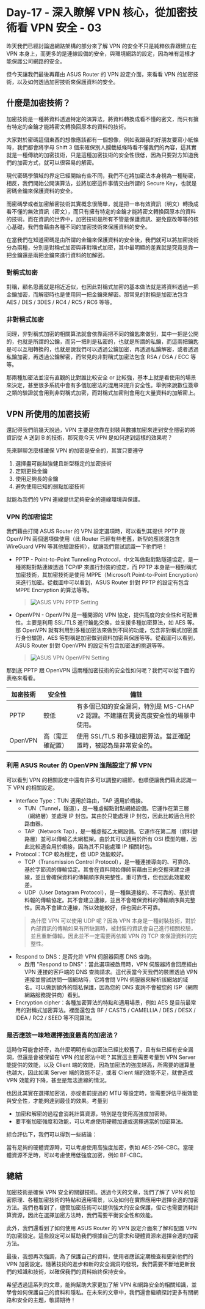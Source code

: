 # Day-17 - 深入瞭解 VPN 核心，從加密技術看 VPN 安全 - 03

昨天我們已經討論過網路架構的部分來了解 VPN 的安全不只是純粹依靠跟建立在 VPN 本身上，而更多的是連線設備的安全，與環境網路的設定，因為唯有這樣才能保護公司網路的安全。

但今天讓我們最後再藉由 ASUS Router 的 VPN 設定介面，來看看 VPN 的加密技術，以及如何透過加密技術來保護資料的安全。

## 什麼是加密技術？

加密技術是一種將資料透過特定的演算法，將資料轉換成看不懂的密文，而只有擁有特定的金鑰才能將密文轉換回原本的資料的技術。

大家對於密碼這個東西的想像應該都有一個想像，例如我跟我的好朋友要寫小紙條時，我們都會將字母 Shift 3 個來確保別人攔截紙條時看不懂我們的內容，這其實就是一種傳統的加密技術，只是這種加密技術的安全性很低，因為只要對方知道我們的加密方式，就可以很容易的解密。

現代密碼學領域的界定已經開始有些不同，我們不在將加密法本身視為一種秘密，相反，我們開始公開演算法，並將加密這件事情交由所謂的 Secure Key，也就是密碼金鑰來保護資料的安全。

而密碼學或者加密解密技術其實概念很簡單，就是把一串有效資訊（明文）轉換成看不懂的無效資訊（密文），而只有擁有特定的金鑰才能將密文轉換回原本的資料的技術。而在資訊的世界中，加密技術是所有不管是保護資訊、避免竄改等等的核心基礎，我們會藉由各種不同的加密技術來保護資料的安全。

在當我們在知道密碼是由所謂的金鑰來保護資料的安全後，我們就可以將加密技術分為兩種，分別是對稱式加密與非對稱式加密，其中最明顯的差異就是究竟是靠一把金鑰還是兩把金鑰來進行資料的加解密。

### 對稱式加密

對稱，顧名思義就是相近近似，也因此對稱式加密的基本做法就是將資料透過一把金鑰加密，而解密時也是使用同一把金鑰來解密。那常見的對稱是加密法包含 AES / DES / 3DES / RC4 / RC5 / RC6 等等。

### 非對稱式加密

同理，非對稱式加密的相關算法就會依靠兩把不同的鑰匙來做到，其中一把是公開的，也就是所謂的公鑰，而另一把則是私密的，也就是所謂的私鑰，而這兩把鑰匙是可以互相轉換的，也就是說我們可以透過公鑰加密，再透過私鑰解密，或者透過私鑰加密，再透過公鑰解密，而常見的非對稱式加密法包含 RSA / DSA / ECC 等等。

那兩種加密法並沒有直觀的比對誰比較安全 or 比較強，基本上就是看使用的場景來決定，甚至很多系統中會有多個加密法的混用來提升安全性。舉例來說數位簽章之類的驗證就會用到非對稱式加密，而對稱式加密則會用在大量資料的加解密上。

## VPN 所使用的加密技術

還記得我們前幾天說過，VPN 主要是依靠在封裝與數據加密來達到安全隱密的將資訊從 A 送到 B 的技術，那究竟今天 VPN 是如何達到這樣的效果呢？

先來聊聊怎麼樣確保 VPN 的加密是安全的，其實只要遵守

1. 選擇盡可能越強健且新型穩定的加密技術
2. 定期更換金鑰
3. 使用足夠長的金鑰
4. 避免使用已知的弱點加密技術

就能為我們的 VPN 連線提供足夠安全的連線環境與保護。

### VPN 的加密協定

我們藉由打開 ASUS Router 的 VPN 設定選項時，可以看到其提供 PPTP 跟 OpenVPN 兩個選項做使用（此 Router 已經有些老舊，新型的應該還包含 WireGuard VPN 等其他驗證技術），就讓我們嘗試認識一下他們吧！

- PPTP - Point-to-Point Tunneling Protocol，中文叫做點對點隧道協定，是一種將點對點連線透過 TCP/IP 來進行封裝的協定，而 PPTP 本身是一種對稱式加密技術，其加密技術是使用 MPPE（Microsoft Point-to-Point Encryption）來進行加密。從截圖中可以看到，ASUS Router 針對 PPTP 的設定有包含 MPPE Encryption 的算法等等。
  > ![ASUS VPN PPTP Setting](https://raw.githubusercontent.com/fdff87554/iThome-Ironman/main/2023/%E8%AA%92%EF%BC%8C%E6%83%B3%E4%B8%8D%E5%88%B0%E6%9C%89%E4%B8%80%E5%A4%A9%E6%90%9E%E6%87%82%E7%B6%B2%E8%B7%AF%E6%98%AF%E5%9B%A0%E7%82%BA%E5%AE%BF%E8%88%8D%E5%AD%B8%E9%95%B7%E9%80%BC%E6%88%91%E7%9A%84QQ%EF%BC%8130%E5%A4%A9%E7%9A%84%E5%AE%BF%E8%88%8D%E7%B6%B2%E8%B7%AF%E6%9E%B6%E8%A8%AD/Images/ASUS-VPN-PPTP-Setting.png)
- OpenVPN - OpenVPN 是一種開源的 VPN 協定，提供高度的安全性和可配置性。主要是利用 SSL/TLS 進行鑰匙交換，並支援多種加密算法，如 AES 等。那 OpenVPN 就有利用到多種加密法來做到不同的功能，包含非對稱式加密進行身份驗證，AES 等對稱是加密做到資料加密與保護等等。從截圖可以看到，ASUS Router 針對 OpenVPN 的設定有包含加密法的挑選等等。
  > ![ASUS VPN OpenVPN Setting](https://raw.githubusercontent.com/fdff87554/iThome-Ironman/main/2023/%E8%AA%92%EF%BC%8C%E6%83%B3%E4%B8%8D%E5%88%B0%E6%9C%89%E4%B8%80%E5%A4%A9%E6%90%9E%E6%87%82%E7%B6%B2%E8%B7%AF%E6%98%AF%E5%9B%A0%E7%82%BA%E5%AE%BF%E8%88%8D%E5%AD%B8%E9%95%B7%E9%80%BC%E6%88%91%E7%9A%84QQ%EF%BC%8130%E5%A4%A9%E7%9A%84%E5%AE%BF%E8%88%8D%E7%B6%B2%E8%B7%AF%E6%9E%B6%E8%A8%AD/Images/ASUS-VPN-OpenVPN-Setting.png)

那到底 PPTP 跟 OpenVPN 這兩種加密技術的安全性如何呢？我們可以從下面的表格來看看。

| 加密技術 | 安全性           | 備註                                                                               |
| -------- | ---------------- | ---------------------------------------------------------------------------------- |
| PPTP     | 較低             | 有多個已知的安全漏洞，特別是 MS-CHAP v2 認證。不建議在需要高度安全性的場景中使用。 |
| OpenVPN  | 高（需正確配置） | 使用 SSL/TLS 和多種加密算法。當正確配置時，被認為是非常安全的。                    |

### 利用 ASUS Router 的 OpenVPN 進階設定了解 VPN

可以看到 VPN 的相關設定中還有許多可以調整的細節，也順便讓我們藉此認識一下 VPN 的相關設定。

- Interface Type：TUN 適用於路由，TAP 適用於橋接。
  - TUN（Tunnel，隧道），是一種虛擬點對點網絡設備。它運作在第三層（網絡層）並處理 IP 封包。其由於只能處理 IP 封包，因此比較適合用於路由器。
  - TAP（Network Tap），是一種虛擬乙太網設備。它運作在第二層（資料鏈路層）並可以傳輸乙太網框架。由於其可以適用於所有 OSI 模型的層，因此比較適合用於橋接，因為其不只能處理 IP 相關封包。
- Protocol：TCP 較為穩定，但 UDP 效能較好。
  - TCP（Transmission Control Protocol），是一種連接導向的、可靠的、基於字節流的傳輸協定。其會在資料開始傳師前藉由三向交握來建立連線，並且會確保資料的傳輸順序與完整性。重可靠性，但也因此效能較差。
  - UDP（User Datagram Protocol），是一種無連接的、不可靠的、基於資料報的傳輸協定。其不會建立連線，並且不會確保資料的傳輸順序與完整性。因為不會建立連線，所以效能較好，但也因此不可靠。
  > 為什麼 VPN 可以使用 UDP 呢？因為 VPN 本身是一種封裝技術，對於內部資訊的傳輸如果有所缺漏時，被封裝的資訊會自己進行相關校驗，並且重新傳輸，因此並不一定需要再依賴 VPN 的 TCP 來保證資料的完整性。
- Respond to DNS：是否允許 VPN 伺服器回應 DNS 查詢。
  - 啟用 "Respond to DNS"：當此選項被啟用時，VPN 伺服器將會回應經由 VPN 連接的客戶端的 DNS 查詢請求。這代表當今天我們的裝置透過 VPN 連接並嘗試訪問一個網站時，它將會問 VPN 伺服器來解析該網站的域名。可以做到額外的隱私保護，因為您的 DNS 查詢不會被您的 ISP（網際網路服務提供商）看到。
- Encryption cipher：各種加密算法的特點和適用場景，例如 AES 是目前最常用的對稱式加密算法。裡面還包含 BF / CAST5 / CAMELLIA / DES / DESX / IDEA / RC2 / SEED 等不同算法。

### 是否應該一味地選擇強度最高的加密法？

這時你可能會好奇，為什麼明明有些加密法已經比較舊了，且有些已經有安全漏洞，但還是會被保留在 VPN 的加密法中呢？其實這主要需要考量到 VPN Server 能提供的效能，以及 Client 端的效能，因為加密法的強度越高，所需要的運算量也越大，因此如果 Server 端的效能不足，或者 Client 端的效能不足，就會造成 VPN 效能的下降，甚至是無法連線的情況。

也因此其實在選擇加密法，亦或者前提過的 MTU 等設定時，皆需要評估平衡效能與安全性，才能夠達到最佳的效果。考量到

- 加密和解密的過程會消耗計算資源，特別是在使用高強度加密時。
- 要平衡加密強度和效能，可以考慮使用硬體加速或選擇適當的加密算法。

綜合評估下，我們可以得到一些結論：

當有足夠的硬體資源時，可以考慮使用高強度加密，例如 AES-256-CBC。當硬體資源不足時，可以考慮使用低強度加密，例如 BF-CBC。

## 總結

加密技術是確保 VPN 安全的關鍵技術。透過今天的文章，我們了解了 VPN 的加密原理、各種加密技術的特點和適用場景，以及如何在實際應用中選擇合適的加密方法。我們也看到了，儘管加密技術可以提供強大的安全保護，但它也需要消耗計算資源，因此在選擇加密方法時，我們需要平衡安全性和效能。

此外，我們還看到了如何使用 ASUS Router 的 VPN 設定介面來了解和配置 VPN 的加密設定。這些設定可以幫助我們根據自己的需求和硬體資源來選擇合適的加密方法。

最後，我想再次強調，為了保護自己的資料，使用者應該定期檢查和更新他們的 VPN 加密設定。隨著技術的進步和新的安全漏洞的發現，我們需要不斷地更新我們的知識和技術，以確保我們的資料始終保持安全。

希望透過這系列的文章，能夠幫助大家更加了解 VPN 和網路安全的相關知識，並學會如何保護自己的資料和隱私。在未來的文章中，我們還會繼續探討更多有關網路和安全的主題，敬請期待！
